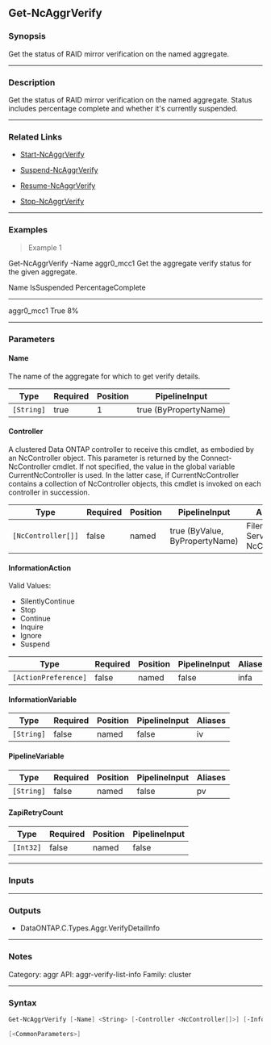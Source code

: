 Get-NcAggrVerify
----------------

### Synopsis
Get the status of RAID mirror verification on the named aggregate.

---

### Description

Get the status of RAID mirror verification on the named aggregate.  Status includes percentage complete and whether it's currently suspended.

---

### Related Links
* [Start-NcAggrVerify](Start-NcAggrVerify)

* [Suspend-NcAggrVerify](Suspend-NcAggrVerify)

* [Resume-NcAggrVerify](Resume-NcAggrVerify)

* [Stop-NcAggrVerify](Stop-NcAggrVerify)

---

### Examples
> Example 1

Get-NcAggrVerify -Name aggr0_mcc1
Get the aggregate verify status for the given aggregate.

Name                        IsSuspended       PercentageComplete
----                        -----------       ------------------
aggr0_mcc1                      True                          8%

---

### Parameters
#### **Name**
The name of the aggregate for which to get verify details.

|Type      |Required|Position|PipelineInput        |
|----------|--------|--------|---------------------|
|`[String]`|true    |1       |true (ByPropertyName)|

#### **Controller**
A clustered Data ONTAP controller to receive this cmdlet, as embodied by an NcController object.  This parameter is returned by the Connect-NcController cmdlet.  If not specified, the value in the global variable CurrentNcController is used.  In the latter case, if CurrentNcController contains a collection of NcController objects, this cmdlet is invoked on each controller in succession.

|Type              |Required|Position|PipelineInput                 |Aliases                          |
|------------------|--------|--------|------------------------------|---------------------------------|
|`[NcController[]]`|false   |named   |true (ByValue, ByPropertyName)|Filer<br/>Server<br/>NcController|

#### **InformationAction**

Valid Values:

* SilentlyContinue
* Stop
* Continue
* Inquire
* Ignore
* Suspend

|Type                |Required|Position|PipelineInput|Aliases|
|--------------------|--------|--------|-------------|-------|
|`[ActionPreference]`|false   |named   |false        |infa   |

#### **InformationVariable**

|Type      |Required|Position|PipelineInput|Aliases|
|----------|--------|--------|-------------|-------|
|`[String]`|false   |named   |false        |iv     |

#### **PipelineVariable**

|Type      |Required|Position|PipelineInput|Aliases|
|----------|--------|--------|-------------|-------|
|`[String]`|false   |named   |false        |pv     |

#### **ZapiRetryCount**

|Type     |Required|Position|PipelineInput|
|---------|--------|--------|-------------|
|`[Int32]`|false   |named   |false        |

---

### Inputs

---

### Outputs
* DataONTAP.C.Types.Aggr.VerifyDetailInfo

---

### Notes
Category: aggr
API: aggr-verify-list-info
Family: cluster

---

### Syntax
```PowerShell
Get-NcAggrVerify [-Name] <String> [-Controller <NcController[]>] [-InformationAction <ActionPreference>] [-InformationVariable <String>] [-PipelineVariable <String>] [-ZapiRetryCount <Int32>] 
```
```PowerShell
[<CommonParameters>]
```
